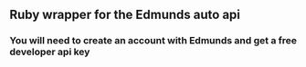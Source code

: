## Ruby wrapper for the Edmunds auto api

### You will need to create an account with Edmunds and get a free developer api key
